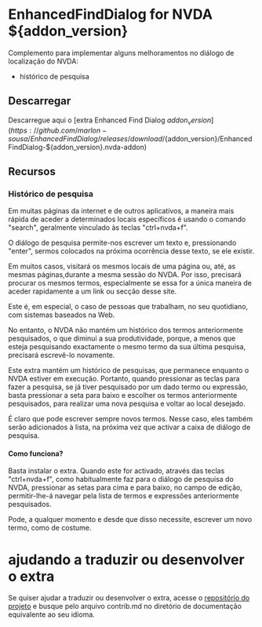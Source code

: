 # EnhancedFindDialog for NVDA ${addon_version}

Complemento para implementar alguns melhoramentos no diálogo de localização do NVDA:

* histórico de pesquisa

## Descarregar
Descarregue aqui o [extra Enhanced Find Dialog ${addon_version}](https://github.com/marlon-sousa/EnhancedFindDialog/releases/download/${addon_version}/EnhancedFindDialog-${addon_version}.nvda-addon)

## Recursos

### Histórico de pesquisa
Em muitas páginas da internet e de outros aplicativos, a maneira mais rápida de aceder a determinados locais específicos é usando o comando "search", geralmente vinculado às teclas "ctrl+nvda+f".

O diálogo de pesquisa permite-nos escrever um texto e, pressionando "enter", sermos colocados na próxima ocorrência desse texto, se ele existir.

Em muitos casos, visitará os mesmos locais de uma página ou, até, as mesmas páginas,durante a mesma sessão do NVDA. Por isso, precisará procurar os mesmos termos, especialmente se essa for a única maneira de aceder rapidamente a um link ou secção desse site.

Este é, em especial, o caso de pessoas que trabalham, no seu quotidiano, com sistemas baseados na Web.

No entanto, o NVDA não mantém um histórico dos termos anteriormente pesquisados, o que diminui a sua produtividade, porque, a menos que esteja pesquisando exactamente o mesmo termo da sua última pesquisa, precisará escrevê-lo novamente.

Este extra mantém um histórico de pesquisas, que permanece enquanto o NVDA estiver em execução. Portanto, quando pressionar as teclas para fazer a pesquisa, se já tiver pesquisado por um dado termo ou expressão, basta pressionar a seta para baixo e escolher os termos anteriormente pesquisados, para realizar uma nova pesquisa e voltar ao local desejado.

É claro que pode escrever sempre novos termos. Nesse caso, eles também serão adicionados à lista, na próxima vez que activar a caixa de diálogo de pesquisa.

#### Como funciona?

Basta instalar o extra. Quando este for activado, através das teclas "ctrl+nvda+f", como habitualmente faz para o diálogo de pesquisa do NVDA, pressionar as setas para cima e para baixo, no campo de edição, permitir-lhe-á navegar pela lista de termos e expressões anteriormente pesquisados.

Pode, a qualquer momento e desde que disso necessite, escrever um novo termo, como de costume.

# ajudando a traduzir ou desenvolver o extra

Se quiser ajudar a traduzir ou desenvolver o extra, acesse o [repositório do projeto](https://github.com/marlon-sousa/EnhancedFindDialog) e busque pelo arquivo contrib.md no diretório de documentação equivalente ao seu idioma.

